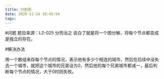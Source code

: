 ```yaml
---
title: 分割图
date: 2020-11-24 10:45:54
tags:
---
```


#问题
题目来源：L2-025 分而治之 说白了就是将一个图分解，将每个节点都变成是独立的存在。

#解决办法

用一个数组来存每个节点的情况，表示他有多少个相连的城市，然后在后续中没失去一个城市，就把这个城市的兄弟设为0，然后他的每个兄弟城市都减一，最后判断每个节点的情况，大于0时则失败。
